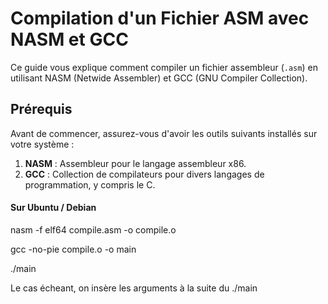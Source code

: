 # Compilation d'un Fichier ASM avec NASM et GCC

Ce guide vous explique comment compiler un fichier assembleur (`.asm`) en utilisant NASM (Netwide Assembler) et GCC (GNU Compiler Collection).

## Prérequis

Avant de commencer, assurez-vous d'avoir les outils suivants installés sur votre système :

1. **NASM** : Assembleur pour le langage assembleur x86.
2. **GCC** : Collection de compilateurs pour divers langages de programmation, y compris le C.

#### Sur Ubuntu / Debian


nasm -f elf64 compile.asm -o compile.o

gcc -no-pie compile.o -o main

./main

Le cas écheant, on insère les arguments à la suite du ./main
